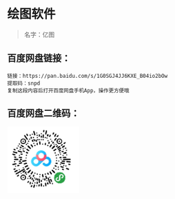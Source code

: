 # 绘图软件

> 名字：亿图

## 百度网盘链接：

```
链接：https://pan.baidu.com/s/1G0SGJ4JJ6KXE_B04io2bOw 
提取码：snpd 
复制这段内容后打开百度网盘手机App，操作更方便哦
```

## 百度网盘二维码：

![image-20191115172709468](images/image-20191115172709468.png)



